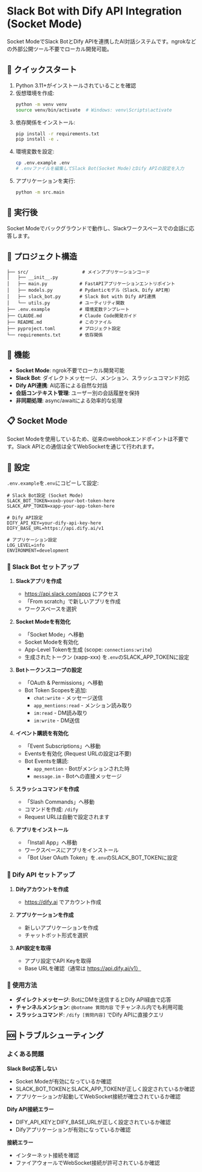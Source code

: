 # Slack Bot with Dify API Integration (Socket Mode)

Socket ModeでSlack BotとDify APIを連携したAI対話システムです。ngrokなどの外部公開ツール不要でローカル開発可能。

## 🚀 クイックスタート

1. Python 3.11+がインストールされていることを確認
2. 仮想環境を作成:
   ```bash
   python -m venv venv
   source venv/bin/activate  # Windows: venv\Scripts\activate
   ```
3. 依存関係をインストール:
   ```bash
   pip install -r requirements.txt
   pip install -e .
   ```
4. 環境変数を設定:
   ```bash
   cp .env.example .env
   # .envファイルを編集してSlack Bot(Socket Mode)とDify APIの設定を入力
   ```
5. アプリケーションを実行:
   ```bash
   python -m src.main
   ```

## 📖 実行後

Socket Modeでバックグラウンドで動作し、Slackワークスペースでの会話に応答します。

## 📁 プロジェクト構造

```
├── src/                    # メインアプリケーションコード
│   ├── __init__.py
│   ├── main.py            # FastAPIアプリケーションエントリポイント
│   ├── models.py          # Pydanticモデル（Slack、Dify API用）
│   ├── slack_bot.py       # Slack Bot with Dify API連携
│   └── utils.py           # ユーティリティ関数
├── .env.example           # 環境変数テンプレート
├── CLAUDE.md              # Claude Code開発ガイド
├── README.md              # このファイル
├── pyproject.toml         # プロジェクト設定
└── requirements.txt       # 依存関係
```

## 🎯 機能

- **Socket Mode**: ngrok不要でローカル開発可能
- **Slack Bot**: ダイレクトメッセージ、メンション、スラッシュコマンド対応
- **Dify API連携**: AI応答による自然な対話
- **会話コンテキスト管理**: ユーザー別の会話履歴を保持
- **非同期処理**: async/awaitによる効率的な処理

## 📋 Socket Mode

Socket Modeを使用しているため、従来のwebhookエンドポイントは不要です。Slack APIとの通信は全てWebSocketを通じて行われます。

## 🔧 設定

`.env.example`を`.env`にコピーして設定:

```env
# Slack Bot設定 (Socket Mode)
SLACK_BOT_TOKEN=xoxb-your-bot-token-here
SLACK_APP_TOKEN=xapp-your-app-token-here

# Dify API設定
DIFY_API_KEY=your-dify-api-key-here
DIFY_BASE_URL=https://api.dify.ai/v1

# アプリケーション設定
LOG_LEVEL=info
ENVIRONMENT=development
```

### 🤖 Slack Bot セットアップ

1. **Slackアプリを作成**
   - https://api.slack.com/apps にアクセス
   - 「From scratch」で新しいアプリを作成
   - ワークスペースを選択

2. **Socket Modeを有効化**
   - 「Socket Mode」へ移動
   - Socket Modeを有効化
   - App-Level Tokenを生成 (scope: `connections:write`)
   - 生成されたトークン (xapp-xxx) を`.env`のSLACK_APP_TOKENに設定

3. **Botトークンスコープの設定**
   - 「OAuth & Permissions」へ移動
   - Bot Token Scopesを追加:
     - `chat:write` - メッセージ送信
     - `app_mentions:read` - メンション読み取り
     - `im:read` - DM読み取り
     - `im:write` - DM送信

4. **イベント購読を有効化**
   - 「Event Subscriptions」へ移動
   - Eventsを有効化 (Request URLの設定は不要)
   - Bot Eventsを購読:
     - `app_mention` - Botがメンションされた時
     - `message.im` - Botへの直接メッセージ

5. **スラッシュコマンドを作成**
   - 「Slash Commands」へ移動
   - コマンドを作成: `/dify`
   - Request URLは自動で設定されます

6. **アプリをインストール**
   - 「Install App」へ移動
   - ワークスペースにアプリをインストール
   - 「Bot User OAuth Token」を`.env`のSLACK_BOT_TOKENに設定

### 🚀 Dify API セットアップ

1. **Difyアカウントを作成**
   - https://dify.ai でアカウント作成
   
2. **アプリケーションを作成**
   - 新しいアプリケーションを作成
   - チャットボット形式を選択
   
3. **API設定を取得**
   - アプリ設定でAPI Keyを取得
   - Base URLを確認（通常は https://api.dify.ai/v1）

### 🤖 使用方法

- **ダイレクトメッセージ**: BotにDMを送信するとDify API経由で応答
- **チャンネルメンション**: `@botname 質問内容` でチャンネル内でも利用可能
- **スラッシュコマンド**: `/dify [質問内容]` でDify APIに直接クエリ

## 🆘 トラブルシューティング

### よくある問題

**Slack Bot応答しない**
- Socket Modeが有効になっているか確認
- SLACK_BOT_TOKENとSLACK_APP_TOKENが正しく設定されているか確認
- アプリケーションが起動してWebSocket接続が確立されているか確認

**Dify API接続エラー**
- DIFY_API_KEYとDIFY_BASE_URLが正しく設定されているか確認
- Difyアプリケーションが有効になっているか確認

**接続エラー**
- インターネット接続を確認
- ファイアウォールでWebSocket接続が許可されているか確認